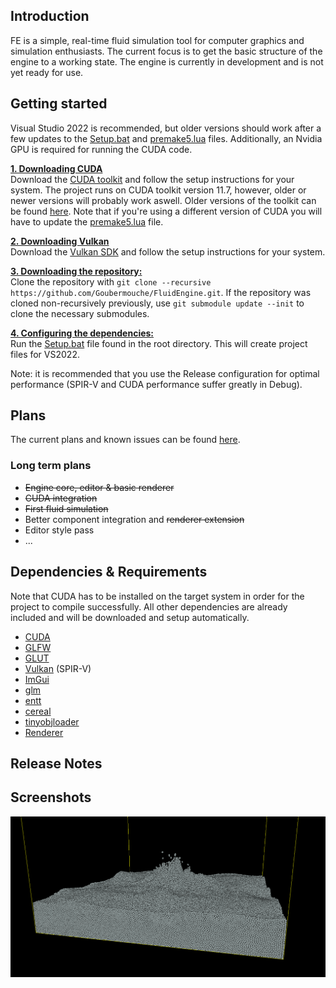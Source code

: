 ## Introduction
FE is a simple, real-time fluid simulation tool for computer graphics and simulation enthusiasts. The current focus is to get the basic structure of the engine to a working state. The engine is currently in development and is not yet ready for use. 

## Getting started
Visual Studio 2022 is recommended, but older versions should work after a few updates to the [Setup.bat](https://github.com/Goubermouche/FluidEngine/blob/master/Setup.bat) and [premake5.lua](https://github.com/Goubermouche/FluidEngine/blob/master/premake5.lua) files. Additionally, an Nvidia GPU is 
required for running the CUDA code.

<ins>**1. Downloading CUDA**</ins>   
Download the [CUDA toolkit](https://developer.nvidia.com/cuda-toolkit) and follow the setup instructions for your system. The project runs on CUDA toolkit version 11.7, however, older or newer versions will probably work aswell. Older versions of the toolkit can be found [here](https://developer.nvidia.com/cuda-toolkit-archive). Note that if you're using a different version of CUDA you will have to update the [premake5.lua](https://github.com/Goubermouche/FluidEngine/blob/master/premake5.lua) file.

<ins>**2. Downloading Vulkan**</ins>   
Download the [Vulkan SDK](https://vulkan.lunarg.com/) and follow the setup instructions for your system. 

<ins>**3. Downloading the repository:**</ins>   
Clone the repository with `git clone --recursive https://github.com/Goubermouche/FluidEngine.git`.
If the repository was cloned non-recursively previously, use `git submodule update --init` to clone the necessary submodules.

<ins>**4. Configuring the dependencies:**</ins>   
Run the [Setup.bat](https://github.com/Goubermouche/FluidEngine/blob/master/Setup.bat) file found in the root directory. This will create project files for VS2022.

Note: it is recommended that you use the Release configuration for optimal performance (SPIR-V and CUDA performance suffer greatly in Debug).

## Plans
The current plans and known issues can be found [here](https://trello.com/b/WBXdDTXZ/fluidengine). 
### Long term plans
* ~~Engine core, editor & basic renderer~~
* ~~CUDA integration~~
* ~~First fluid simulation~~
* Better component integration and ~~renderer extension~~
* Editor style pass
* ...

## Dependencies & Requirements
Note that CUDA has to be installed on the target system in order for the project to compile successfully. All other dependencies are already included and will be downloaded and setup automatically.
* [CUDA](https://developer.nvidia.com/cuda-downloads)
* [GLFW](https://github.com/TheCherno/GLFW)
* [GLUT](https://www.opengl.org/resources/libraries/glut/glut_downloads.php)
* [Vulkan](https://www.lunarg.com/vulkan-sdk/) (SPIR-V)
* [ImGui](https://github.com/TheCherno/imgui)
* [glm](https://github.com/g-truc/glm)
* [entt](https://github.com/skypjack/entt)
* [cereal](https://uscilab.github.io/cereal/)
* [tinyobjloader](https://github.com/tinyobjloader/tinyobjloader)
* [Renderer](https://github.com/Goubermouche/Renderer)

## Release Notes
## Screenshots
<p align="center">
  <img src="Images/unknown.png" />
</p>

